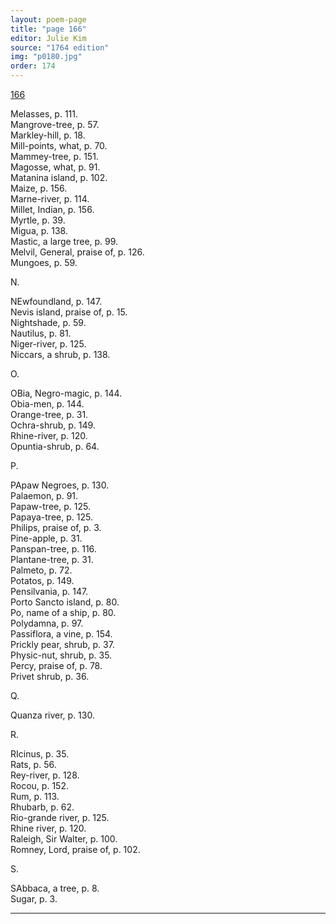 ```yaml
---
layout: poem-page
title: "page 166"
editor: Julie Kim
source: "1764 edition"
img: "p0180.jpg"
order: 174
---
```



[166]({{site.baseurl}}/images/{{page.img}})

Melasses, p. 111.  
Mangrove-tree, p. 57.  
Markley-hill, p. 18.  
Mill-points, what, p. 70.  
Mammey-tree, p. 151.  
Magosse, what, p. 91.  
Matanina island, p. 102.  
Maize, p. 156.  
Marne-river, p. 114.  
Millet, Indian, p. 156.  
Myrtle, p. 39.  
Migua, p. 138.  
Mastic, a large tree, p. 99.  
Melvil, General, praise of, p. 126.  
Mungoes, p. 59.  

N. 

NEwfoundland, p. 147.  
Nevis island, praise of, p. 15.  
Nightshade, p. 59.  
Nautilus, p. 81.  
Niger-river, p. 125.  
Niccars, a shrub, p. 138.  

O.

OBia, Negro-magic, p. 144.  
Obia-men, p. 144.  
Orange-tree, p. 31.  
Ochra-shrub, p. 149.  
Rhine-river, p. 120.  
Opuntia-shrub, p. 64.  

P. 

PApaw Negroes, p. 130.  
Palaemon, p. 91.  
Papaw-tree, p. 125.  
Papaya-tree, p. 125.  
Philips, praise of, p. 3.  
Pine-apple, p. 31.  
Panspan-tree, p. 116.  
Plantane-tree, p. 31.  
Palmeto, p. 72.  
Potatos, p. 149.  
Pensilvania, p. 147.  
Porto Sancto island, p. 80.  
Po, name of a ship, p. 80.  
Polydamna, p. 97.  
Passiflora, a vine, p. 154.  
Prickly pear, shrub, p. 37.  
Physic-nut, shrub, p. 35.  
Percy, praise of, p. 78.  
Privet shrub, p. 36.  

Q.

Quanza river, p. 130.  

R. 

RIcinus, p. 35.  
Rats, p. 56.  
Rey-river, p. 128.  
Rocou, p. 152.  
Rum, p. 113.  
Rhubarb, p. 62.  
Rio-grande river, p. 125.  
Rhine river, p. 120.  
Raleigh, Sir Walter, p. 100.  
Romney, Lord, praise of, p. 102.  

S. 

SAbbaca, a tree, p. 8.  
Sugar, p. 3.  

---
